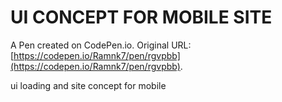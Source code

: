# UI CONCEPT FOR MOBILE SITE

A Pen created on CodePen.io. Original URL: [https://codepen.io/Ramnk7/pen/rgvpbb](https://codepen.io/Ramnk7/pen/rgvpbb).

ui loading and site concept for mobile